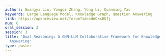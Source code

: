 ```yaml
---
authors: Guangyi Liu, Yongqi Zhang, Yong Li, Quanming Yao
keywords: Large Language Model, Knowledge Graph, Question Answering
link: https://openreview.net/forum?id=odnOkx8Qfj
num: 6
oral_session: 3
session: 3
title: 'Dual Reasoning: A GNN-LLM Collaborative Framework for Knowledge Graph Question
  Answering'
type: poster
---
```

